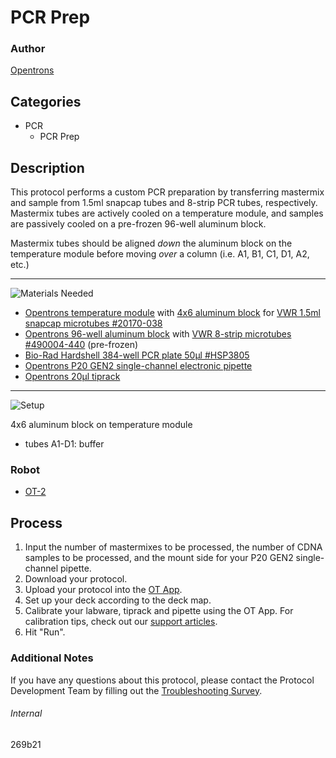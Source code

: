 # PCR Prep

### Author
[Opentrons](https://opentrons.com/)



## Categories
* PCR
	* PCR Prep

## Description
This protocol performs a custom PCR preparation by transferring mastermix and sample from 1.5ml snapcap tubes and 8-strip PCR tubes, respectively. Mastermix tubes are actively cooled on a temperature module, and samples are passively cooled on a pre-frozen 96-well aluminum block.

Mastermix tubes should be aligned *down* the aluminum block on the temperature module before moving *over* a column (i.e. A1, B1, C1, D1, A2, etc.)

---
![Materials Needed](https://s3.amazonaws.com/opentrons-protocol-library-website/custom-README-images/001-General+Headings/materials.png)

* [Opentrons temperature module](https://shop.opentrons.com/collections/hardware-modules/products/tempdeck) with [4x6 aluminum block](https://shop.opentrons.com/collections/hardware-modules/products/aluminum-block-set) for [VWR 1.5ml snapcap microtubes #20170-038](https://us.vwr.com/store/product?keyword=20170-038)
* [Opentrons 96-well aluminum block](https://shop.opentrons.com/collections/hardware-modules/products/aluminum-block-set) with [VWR 8-strip microtubes #490004-440](https://us.vwr.com/store/product/16208471/genemate-combination-packs-8-strip-standard-tubes-with-8-strip-optically-clear-flat-caps) (pre-frozen)
* [Bio-Rad Hardshell 384-well PCR plate 50µl #HSP3805](https://www.bio-rad.com/en-us/sku/hsp3805-hard-shell-384-well-pcr-plates-thin-wall-skirted-clear-white?ID=HSP3805)
* [Opentrons P20 GEN2 single-channel electronic pipette](https://shop.opentrons.com/collections/ot-2-pipettes/products/single-channel-electronic-pipette)
* [Opentrons 20µl tiprack](opentrons_96_tiprack_20ul)

---
![Setup](https://s3.amazonaws.com/opentrons-protocol-library-website/custom-README-images/001-General+Headings/Setup.png)

4x6 aluminum block on temperature module
* tubes A1-D1: buffer

### Robot
* [OT-2](https://opentrons.com/ot-2)

## Process
1. Input the number of mastermixes to be processed, the number of CDNA samples to be processed, and the mount side for your P20 GEN2 single-channel pipette.
2. Download your protocol.
3. Upload your protocol into the [OT App](https://opentrons.com/ot-app).
4. Set up your deck according to the deck map.
5. Calibrate your labware, tiprack and pipette using the OT App. For calibration tips, check out our [support articles](https://support.opentrons.com/en/collections/1559720-guide-for-getting-started-with-the-ot-2).
6. Hit "Run".

### Additional Notes
If you have any questions about this protocol, please contact the Protocol Development Team by filling out the [Troubleshooting Survey](https://protocol-troubleshooting.paperform.co/).

###### Internal
269b21
